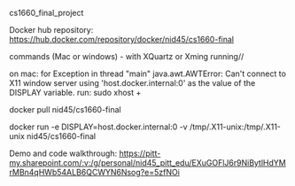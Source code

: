 cs1660_final_project

Docker hub repository:  https://hub.docker.com/repository/docker/nid45/cs1660-final

commands (Mac or windows) - with XQuartz or Xming running//

on mac: for Exception in thread "main" java.awt.AWTError: Can't connect to X11 window server using 'host.docker.internal:0' as the value of the DISPLAY variable. run: sudo xhost +

docker pull nid45/cs1660-final


docker run -e DISPLAY=host.docker.internal:0 -v /tmp/.X11-unix:/tmp/.X11-unix nid45/cs1660-final


Demo and code walkthrough: https://pitt-my.sharepoint.com/:v:/g/personal/nid45_pitt_edu/EXuGOFlJ6r9NiBytlHdYMrMBn4qHWb54ALB6QCWYN6Nsog?e=5zfNOi
